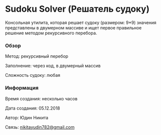 # Sudoku Solver (Решатель судоку)

Консольная утилита, которая решает судоку (размером: 9*9) значения представлены в двумерном массиве и ищет первое правильное решение методом рекурсивного перебора.

### Обзор

Метод: рекурсивный перебор

Заполнение: через код, в двумерный массив

Сложность судоку: любая


### Информация

Время создания: несколько часов

Дата создания: 05.12.2018

Автор: Юдин Никита

Связь: nikitayudin782@gmail.com
